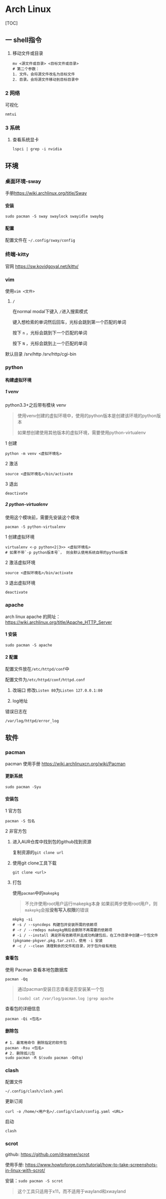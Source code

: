 
# Arch Linux

[TOC]

## 一 shell指令

1. 移动文件或目录

   ```shell
   mv <源文件或目录> <目标文件或目录>
   # 第二个参数：
   1. 文件。会将源文件改名为目标文件
   2. 目录。会将源文件移动到目标目录中
   ```

### 2 网络

可视化

```shell
nmtui
```

### 3 系统

1. 查看系统显卡

   ```shell
   lspci | grep -i nvidia
   ```

## 环境

### 桌面环境-sway

手册<https://wiki.archlinux.org/title/Sway>

#### 安装

```shell
sudo pacman -S sway swaylock swayidle swaybg
```

#### 配置

配置文件在 `~/.config/sway/config`

### 终端-kitty

官网 <https://sw.kovidgoyal.net/kitty/>

### vim

使用`vim <文件>`

1. `/`

   在normal modal下键入 `/`进入搜索模式

   键入想检索的单词然后回车，光标会跳到第一个匹配的单词

   按下 `n` ，光标会跳到下一个匹配的单词

   按下 `N` ，光标会跳到上一个匹配的单词

默认目录
/srv/http
/srv/http/cgi-bin
### python

#### 构建虚拟环境

##### 1 venv

python3.3+之后带有模块 venv
> 使用venv创建的虚拟环境中，使用的python版本是创建该环境的python版本
>
> 如果想创建使用其他版本的虚拟环境，需要使用python-virtualenv

1 创建

```shell
python -m venv <虚拟环境名>
```

2 激活

```shell
source <虚拟环境名>/bin/activate
```

3 退出

```shell
deactivate
```

##### 2 python-virtualenv

使用这个模块前，需要先安装这个模块

```shell
pacman -S python-virtualenv
```

1 创建虚拟环境

```shell
virtualenv <-p python<2|3>> <虚拟环境名>
# 如果不带`-p python版本号`， 则会默认使用系统自带的python版本
```

2 激活虚拟环境

```shell
source <虚拟环境名>/bin/activate
```

3 退出虚拟环境

```shell
deactivate
```

### apache

arch linux apache 的网址：<https://wiki.archlinux.org/title/Apache_HTTP_Server>

#### 1 安装

```shell
sudo pacman -S apache
```

#### 2 配置

   配置文件放在`/etc/httpd/conf`中

   配置文件为`/etc/httpd/conf/httpd.conf`

   1. 改端口
   修改`Listen 80`为`Listen 127.0.0.1:80`

   2. log地址

   错误日志在

   `/var/log/httpd/error_log`

## 软件

### pacman

pacman 使用手册 <https://wiki.archlinuxcn.org/wiki/Pacman>

#### 更新系统

```shell
sudo pacman -Syu
```

#### 安装包

1 官方包

```shell
pacman -S 包名
```

2 非官方包

1. 进入AUR仓库中找到包的github找到资源

   复制资源的`git clone url`

2. 使用git clone工具下载

   ```shell
   git clone <url>
   ```

3. 打包

    使用`pacman`中的`makepkg`

    > 不允许使用root用户运行makepkg本身
    > 如果前两步使用root用户，则`makepkg`会报**没有写入权限**的错误

    ```shell
    mkpkg -si
    # -s / --syncdeps 构建包并安装所需的依赖项
    # -r / --rmdeps makepkg稍后会删除不再需要的依赖项
    # -i / --install 满足所有依赖项并且成功构建包后，在工作目录中创建一个包文件(pkgname-pkgver.pkg.tar.zst)，使用 -i 安装
    # -c / --clean 清理剩余的文件和目录，对于包升级有用处
    ```

#### 查看包

   使用 Pacman 查看本地包数据库

   ```shell
   pacman -Qq
   ```

   >通过pacman安装日志查看是否安装某一个包
   >
   >```shell
   >[sudo] cat /var/log/pacman.log |grep apache
   >```

   查看包的详细信息

   ```shell
   pacman -Qi <包名>
   ```

#### 删除包

```shell
# 1. 最常用命令 删除指定的软件包
pacman -Rsu <包名>
# 2. 删除孤儿包
sudo pacman -R $(sudo pacman -Qdtq)
```

### clash

配置文件

```shell
~/.config/clash/clash.yaml
```

更新订阅

```shell
curl -o /home/<用户名>/.config/clash/config.yaml <URL>
```

启动

```shell
clash
```

### scrot

github: <https://github.com/dreamer/scrot>

使用手册: <https://www.howtoforge.com/tutorial/how-to-take-screenshots-in-linux-with-scrot/>

安装：`sudo pacman -S scrot`

> 这个工具只适用于x11，而不适用于wayland和xwayland
